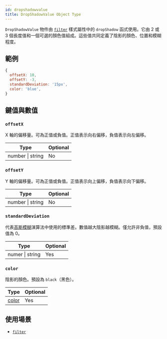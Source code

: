 ```yaml
---
id: dropshadowvalue
title: DropShadowValue Object Type
---
```


`DropShadowValue` 物件由 [`filter`](./view-style-props.md#filter) 樣式屬性中的 `dropShadow` 函式使用。它由 2 或 3 個長度值和一個可選的顏色值組成。這些值共同定義了陰影的顏色、位置和模糊程度。

## 範例

```js
{
  offsetX: 10,
  offsetY: -3,
  standardDeviation: '15px',
  color: 'blue',
}
```

## 鍵值與數值

### `offsetX`

X 軸的偏移量。可為正值或負值。正值表示向右偏移，負值表示向左偏移。

| Type             | Optional |
| ---------------- | -------- |
| number \| string | No       |

### `offsetY`

Y 軸的偏移量。可為正值或負值。正值表示向上偏移，負值表示向下偏移。

| Type             | Optional |
| ---------------- | -------- |
| number \| string | No       |

### `standardDeviation`

代表[高斯模糊](https://en.wikipedia.org/wiki/Gaussian_blur)演算法中使用的標準差。數值越大陰影越模糊。僅允許非負值，預設值為 0。

| Type            | Optional |
| --------------- | -------- |
| numer \| string | Yes      |

### `color`

陰影的顏色。預設為 `black`（黑色）。

| Type                 | Optional |
| -------------------- | -------- |
| [color](./colors.md) | Yes      |

## 使用場景

- [`filter`](./view-style-props.md#filter)